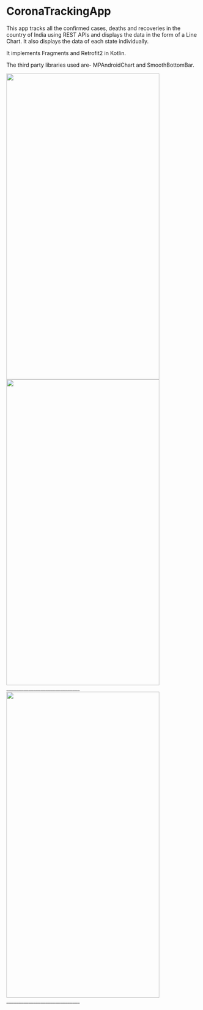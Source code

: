 # CoronaTrackingApp
This app tracks all the confirmed cases, deaths and recoveries in the country of India using REST APIs and displays the data in the form of a Line Chart. It also displays the data of each state individually.

It implements Fragments and Retrofit2 in Kotlin.

The third party libraries used are- MPAndroidChart and SmoothBottomBar.

<img src="https://user-images.githubusercontent.com/51470568/80920938-a8802980-8d90-11ea-8d84-dbb5a3842380.jpeg" width="400" height="800">                                  <img src="https://user-images.githubusercontent.com/51470568/80920921-7ff82f80-8d90-11ea-85cd-334bdfdc7198.jpeg" width="400" height="800">         
______________________________<img src="https://user-images.githubusercontent.com/51470568/80920936-a74efc80-8d90-11ea-9b5e-46c4a203d122.jpeg" width="400" height="800"> ______________________________
